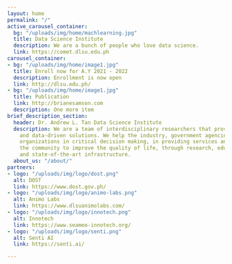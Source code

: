 ```yaml
---
layout: home
permalink: "/"
active_carousel_container:
  bg: "/uploads/img/home/machlearning.jpg"
  title: Data Science Institute
  description: We are a bunch of people who love data science.
  link: https://comet.dlsu.edu.ph
carousel_container:
- bg: "/uploads/img/home/image1.jpg"
  title: Enroll now for A.Y 2021 - 2022
  description: Enrollment is now open
  link: http://dlsu.edu.ph/
- bg: "/uploads/img/home/image1.jpg"
  title: Publication
  link: http://brianesamson.com
  description: One more item
brief_description_section:
  header: Dr. Andrew L. Tan Data Science Institute
  description: We are a team of interdisciplinary researchers that provides data curation
    and data-driven solutions. We help the industry, government agencies and non-government
    organizations in critical decision making, in providing services and in inspiring
    the community to improve the quality of life, through research, educational programs
    and state-of-the-art infrastructure.
  about_us: "/about/"
partners:
- logo: "/uploads/img/logo/dost.png"
  alt: DOST
  link: https://www.dost.gov.ph/
- logo: "/uploads/img/logo/animo-labs.png"
  alt: Animo Labs
  link: https://www.dlsuanimolabs.com/
- logo: "/uploads/img/logo/innotech.png"
  alt: Innotech
  link: https://www.seameo-innotech.org/
- logo: "/uploads/img/logo/senti.png"
  alt: Senti AI
  link: https://senti.ai/

---
```

